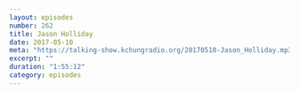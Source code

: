 ```yaml
---
layout: episodes
number: 262
title: Jason Holliday
date: 2017-05-10
meta: "https://talking-show.kchungradio.org/20170510-Jason_Holliday.mp3"
excerpt: ""
duration: "1:55:12"
category: episodes
---
```

